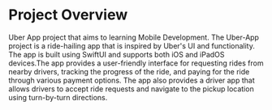 # Project Overview
Uber App project that aims to learning Mobile Development. The Uber-App project is a ride-hailing app that is inspired by Uber's UI and functionality. 
The app is built using SwiftUI and supports both iOS and iPadOS devices.The app provides a user-friendly interface for requesting rides from nearby drivers, 
tracking the progress of the ride, and paying for the ride through various payment options. 
The app also provides a driver app that allows drivers to accept ride requests and navigate to the pickup location using turn-by-turn directions.
